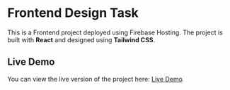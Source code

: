 # Frontend Design Task

This is a Frontend project deployed using Firebase Hosting. The project is built with **React** and designed using **Tailwind CSS**.

## Live Demo
You can view the live version of the project here:
[Live Demo](https://frontenddesigntask.web.app/)
